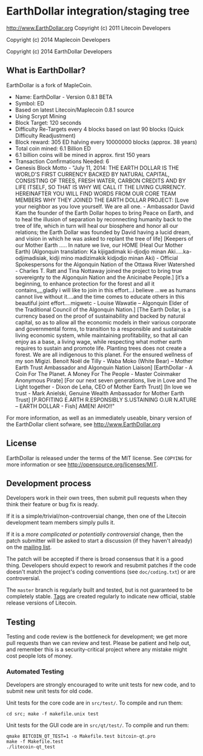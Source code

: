 EarthDollar integration/staging tree
================================

http://www.EarthDollar.org
Copyright (c) 2011 Litecoin Developers

Copyright (c) 2014 Maplecoin Developers

Copyright (c) 2014 EarthDollar Developers

What is EarthDollar?
----------------

EarthDollar is a fork of MapleCoin.


 - Name: EarthDollar - Version 0.8.1 BETA
 - Symbol: ED
 - Based on latest Litecoin/Maplecoin 0.8.1 source
 - Using Scrypt Mining
 - Block Target: 120 seconds
 - Difficulty Re-Targets every 4 blocks based on last 90 blocks (Quick Difficulty Readjustment)
 - Block reward: 305 ED halving every 10000000 blocks (approx. 38 years)
 - Total coin mined: 6.1 Billion ED
 - 6.1 billion coins will be mined in approx. first 150 years
 - Transaction Confirmations Needed: 6
 - Genesis Block Motto - "July 11, 2014: THE EARTH DOLLAR IS THE WORLD'S FIRST CURRENCY BACKED BY NATURAL CAPITAL, CONSISTING OF TREES, FRESH WATER, CARBON CREDITS AND BY LIFE ITSELF, SO THAT IS WHY WE CALL IT THE LIVING CURRENCY. HEREINAFTER YOU WILL FIND WORDS FROM OUR CORE TEAM MEMBERS WHY THEY JOINED THE EARTH DOLLAR PROJECT: [Love your neighbor as you love yourself. We are all one. - Ambassador David Kam the founder of the Earth Dollar hopes to bring Peace on Earth, and to heal the illusion of separation by reconnecting humanity back to the tree of life, which in turn will heal our biosphere and honor all our relations; the Earth Dollar was founded by David having a lucid dream, and vision in which he was asked to replant the tree of life] [Keepers of our Mother Earth ..... In nature we live, our HOME (Heal Our Mother Earth) (Algonquin translation: Ka kijigadimak ki-djodjo minan Aki.....ka-odjimadisiak, kidji mino madizimakik kidjodjo minan Aki) - Official Spokespersons for the Algonquin Nation of the Ottawa River Watershed - Charles T. Ratt and Tina Nottaway joined the project to bring true sovereignty to the Algonquin Nation and the Anicinabe People.] [it’s a beginning, to enhance protection for the forest and all it contains,,,,gladly i will like to join in this effort…i believe
…we as humans cannot live without it….and the time comes to educate others in this beautiful joint effort….migwetc - Louise Wawatie – Algonquin Elder of the Traditional Council of the Algonquin Nation.] [The Earth Dollar, is a currency based on the proof of sustainability and backed by natural capital, so as to allow all the economic models in their various corporate and governmental forms, to transition to a responsible and sustainable living economic system, while maintaining profitability, so that all can enjoy as a base, a living wage, while respecting what mother earth requires to sustain and promote life. Planting trees does not create a forest. We are all indigenous to this planet. For the ensured wellness of my son Migizi. Benoit Noël de Tilly - Waba Moko (White Bear) – Mother Earth Trust Ambassador and Algonquin Nation Liaison] [EarthDollar - A Coin For The Planet. A Money For The People - Master Coinmaker Anonymous Pirate] [For our next seven generations, live in Love and The Light together - Dixon de Leña, CEO of Mother Earth Trust] [In love we trust - Mark Anielski, Genuine Wealth Ambassador for Mother Earth Trust] [P.ROFITING E.ARTH R.ESPONSIBLY S.USTAINING O.UR N.ATURE – EARTH DOLLAR - Fish]  AMEN! AHO!!"
 

For more information, as well as an immediately useable, binary version of
the EarthDollar client sofware, see http://www.EarthDollar.org

License
-------

EarthDollar is released under the terms of the MIT license. See `COPYING` for more
information or see http://opensource.org/licenses/MIT.

Development process
-------------------

Developers work in their own trees, then submit pull requests when they think
their feature or bug fix is ready.

If it is a simple/trivial/non-controversial change, then one of the Litecoin
development team members simply pulls it.

If it is a *more complicated or potentially controversial* change, then the patch
submitter will be asked to start a discussion (if they haven't already) on the
[mailing list](http://sourceforge.net/mailarchive/forum.php?forum_name=bitcoin-development).

The patch will be accepted if there is broad consensus that it is a good thing.
Developers should expect to rework and resubmit patches if the code doesn't
match the project's coding conventions (see `doc/coding.txt`) or are
controversial.

The `master` branch is regularly built and tested, but is not guaranteed to be
completely stable. [Tags](https://github.com/bitcoin/bitcoin/tags) are created
regularly to indicate new official, stable release versions of Litecoin.

Testing
-------

Testing and code review is the bottleneck for development; we get more pull
requests than we can review and test. Please be patient and help out, and
remember this is a security-critical project where any mistake might cost people
lots of money.

### Automated Testing

Developers are strongly encouraged to write unit tests for new code, and to
submit new unit tests for old code.

Unit tests for the core code are in `src/test/`. To compile and run them:

    cd src; make -f makefile.unix test

Unit tests for the GUI code are in `src/qt/test/`. To compile and run them:

    qmake BITCOIN_QT_TEST=1 -o Makefile.test bitcoin-qt.pro
    make -f Makefile.test
    ./litecoin-qt_test

